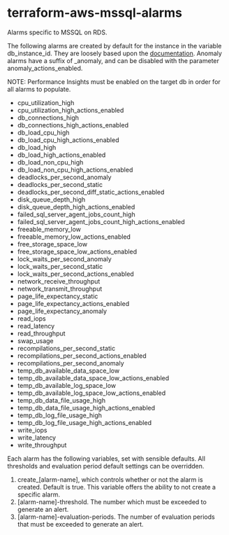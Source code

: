 # terraform-aws-mssql-alarms
Alarms specific to MSSQL on RDS. 

The following alarms are created by default for the instance in the variable db_instance_id. They are loosely based upon the [documentation](https://docs.aws.amazon.com/AmazonRDS/latest/UserGuide/rds-metrics.html#rds-cw-metrics-instance). Anomaly alarms have a suffix of _anomaly, and can be disabled with the parameter anomaly_actions_enabled.

NOTE: Performance Insights must be enabled on the target db in order for all alarms to populate.

- cpu_utilization_high
- cpu_utilization_high_actions_enabled
- db_connections_high
- db_connections_high_actions_enabled
- db_load_cpu_high
- db_load_cpu_high_actions_enabled
- db_load_high
- db_load_high_actions_enabled
- db_load_non_cpu_high
- db_load_non_cpu_high_actions_enabled
- deadlocks_per_second_anomaly
- deadlocks_per_second_static
- deadlocks_per_second_diff_static_actions_enabled
- disk_queue_depth_high
- disk_queue_depth_high_actions_enabled
- failed_sql_server_agent_jobs_count_high
- failed_sql_server_agent_jobs_count_high_actions_enabled
- freeable_memory_low
- freeable_memory_low_actions_enabled
- free_storage_space_low
- free_storage_space_low_actions_enabled
- lock_waits_per_second_anomaly
- lock_waits_per_second_static
- lock_waits_per_second_actions_enabled
- network_receive_throughput
- network_transmit_throughput
- page_life_expectancy_static
- page_life_expectancy_actions_enabled
- page_life_expectancy_anomaly
- read_iops
- read_latency
- read_throughput
- swap_usage
- recompilations_per_second_static
- recompilations_per_second_actions_enabled
- recompilations_per_second_anomaly
- temp_db_available_data_space_low
- temp_db_available_data_space_low_actions_enabled
- temp_db_available_log_space_low
- temp_db_available_log_space_low_actions_enabled
- temp_db_data_file_usage_high
- temp_db_data_file_usage_high_actions_enabled
- temp_db_log_file_usage_high
- temp_db_log_file_usage_high_actions_enabled
- write_iops
- write_latency
- write_throughput

Each alarm has the following variables, set with sensible defaults. All thresholds and evaluation period default settings can be overridden.
1. create_[alarm-name], which controls whether or not the alarm is created. Default is true. This variable offers the ability to not create a specific alarm. 
2. [alarm-name]-threshold. The number which must be exceeded to generate an alert.
3. [alarm-name]-evaluation-periods. The number of evaluation periods that must be exceeded to generate an alert.


